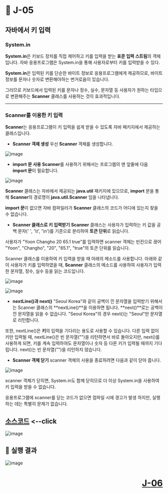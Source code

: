 # 📖 J-05

## **자바에서 키 입력**

### **System.in**

**System.in**은 키보드 장치를 직접 제어하고 키를 입력을 받는 **표준 입력 스트림**의 객체입니다. 자바 응용프로그램은 System.in을 통해 사용자로부터 키를 입력받을 수 있다.

**System.in**은 입력된 키를 단순한 바이트 정보로 응용프로그램에게 제공하므로, 바이트 정보를 문자나 숫자로 변환해야하는 번거로움이 있습니다.

그러므로 키보드에서 입력된 키를 문자나 정수, 실수, 문자열 등 사용자가 원하는 타입으로 변환해주는 **Scanner** 클래스를 사용하는 것이 효과적입니다.

---

### **Scanner를 이용한 키 입력**

**Scanner**는 응용프로그램이 키 입력을 쉽게 받을 수 있도록 자바 패키지에서 제공하는 클래스입니다.

* **Scanner 객체 생성**
우선 **Scanner** 객체를 생성합니다.

![image](https://github.com/user-attachments/assets/e33e20c5-5474-4a35-b785-fc60540aceb9)

* **import 문 사용**
**Scanner**를 사용하기 위해서는 프로그램의 맨 앞줄에 다음 **import 문**이 필요합니다.

![image](https://github.com/user-attachments/assets/aba839b0-fef6-4de6-b57a-57c5aff73a4e)

**Scanner** 클래스는 자바에서 제공되는 **java.util** 패키지에 있으므로, **import** 문을 통해 **Scanner**의 경로명이 **java.util.Scanner** 임을 나타냅니다.

**import 문**이 없으면 자바 컴파일러가 **Scanner** 클래스의 코드가 어디에 있는지 찾을 수 없습니다.

* **Scanner 클래스로 키 입력받기**
**Scanner** 클래스는 사용자가 입력하는 키 값을 공백 문자(' ', '\t', '\n')를 기준으로 분리하여 **토큰 단위**로 읽습니다.

사용자가 "Yoon Changho 20 65.1 true"를 입력하면 scanner 객체는 빈칸으로 끊어 "Yoon", "Changho", "20", "65.1", "true"의 토큰 단위를 읽습니다.

Scanner 클래스를 이용하여 키 입력을 받을 때 아래의 메소드를 사용합니다. 아래와 같이 사용자가 키를 입력하였을 때, **Scanner** 클래스의 메소드를 사용하여 사용자가 입력한 문자열, 정수, 실수 등을 읽는 코드입니다.

![image](https://github.com/user-attachments/assets/32a83d78-8a07-4973-99a9-44233893a000)


![image](https://github.com/user-attachments/assets/e93cf268-e2ff-4f75-a7de-244353f55229)

* **nextLine()과 next()**
"Seoul Korea"와 같이 공백이 낀 문자열을 입력받기 위해서는 Scanner 클래스의 **nextLine()**을 이용하면 됩니다. **next()**로는 공백이 낀 문자열을 읽을 수 없습니다. "Seoul Korea"의 경우 next()는 "Seoul"만 문자열로 리턴합니다.

또한, nextLine()은 **<Enter> 키**의 입력을 기다리는 용도로 사용할 수 있습니다. 다른 입력 없이 <Enter>키만 입력될 때, nextLine()은 빈 문자열("")을 리턴하면서 바로 돌아오지만, next()를 사용하게 되면, <Enter> 키를 계속 입력하여도 문자열이나 숫자 등 다른 키가 입력될 때까지 기다립니다. next()는 빈 문자열("")을 리턴하지 않습니다.

* **Scanner 객체 닫기**
scanner 객체의 사용을 종료하려면 다음과 같이 닫아 줍니다.

![image](https://github.com/user-attachments/assets/ebc48b95-4245-4d72-bb72-3be542b5b92a)

scanner 객체가 닫히면, System.in도 함께 닫히므로 더 이상 System.in을 사용하여 키 입력을 받을 수 없습니다.

응용프로그램에 scanner를 닫는 코드가 없으면 컴파일 시에 경고가 발생 하지만, 실행하는 데는 특별히 문제가 없습니다.

[소스코드](./J05.java) <--click
---

![image](https://github.com/user-attachments/assets/619c9d49-06a5-4015-8265-7340fda0e91c)

📘 실행 결과
---

![image](https://github.com/user-attachments/assets/a726e642-8adb-4cf6-917d-81dfba2fcb35)


# <p align="right">[J-06](./J_06.md)</p>

